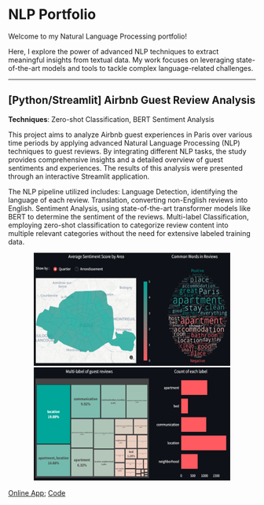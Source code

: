 # NLP Portfolio

Welcome to my Natural Language Processing portfolio! 

Here, I explore the power of advanced NLP techniques to extract meaningful insights from textual data. My work focuses on leveraging state-of-the-art models and tools to tackle complex language-related challenges. 

----------
## [Python/Streamlit] Airbnb Guest Review Analysis

**Techniques**: Zero-shot Classification, BERT Sentiment Analysis

This project aims to analyze Airbnb guest experiences in Paris over various time periods by applying advanced Natural Language Processing (NLP) techniques to guest reviews. By integrating different NLP tasks, the study provides comprehensive insights and a detailed overview of guest sentiments and experiences. The results of this analysis were presented through an interactive Streamlit application.

The NLP pipeline utilized includes:
Language Detection, identifying the language of each review.
Translation, converting non-English reviews into English.
Sentiment Analysis, using state-of-the-art transformer models like BERT to determine the sentiment of the reviews.
Multi-label Classification, employing zero-shot classification to categorize review content into multiple relevant categories without the need for extensive labeled training data.
<br/>

<p align="center">
  <img src="https://github.com/haejiyun/airbnb-reviews/blob/main/streamlit.png" width="400" height="230">
  <img src="https://github.com/haejiyun/airbnb-reviews/blob/main/streamlit-2.png" width="400" height="230">
<p/>

<a href="https://airbnb-guest-reviews.streamlit.app">Online App</a>; <a href="https://github.com/haejiyun/airbnb-reviews/blob/main/projet_marketing.py">Code</a><br/>
<br/>

